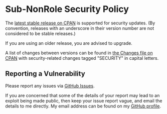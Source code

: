 # Sub-NonRole Security Policy

The [latest stable release on CPAN](https://metacpan.org/release/Sub-NonRole)
is supported for security updates. (By convention, releases with an underscore
in their version number are not considered to be stable releases.)

If you are using an older release, you are advised to upgrade.

A list of changes between versions can be found in
[the Changes file on CPAN](https://metacpan.org/changes/distribution/Sub-NonRole)
with security-related changes tagged "SECURITY" in capital letters.

## Reporting a Vulnerability

Please report any issues via [GitHub Issues](https://github.com/tobyink/p5-sub-nonrole/issues).

If you are concerned that some of the details of your report may lead to an
exploit being made public, then keep your issue report vague, and email the
details to me directly. My email address can be found on my
[GitHub profile](https://github.com/tobyink).
